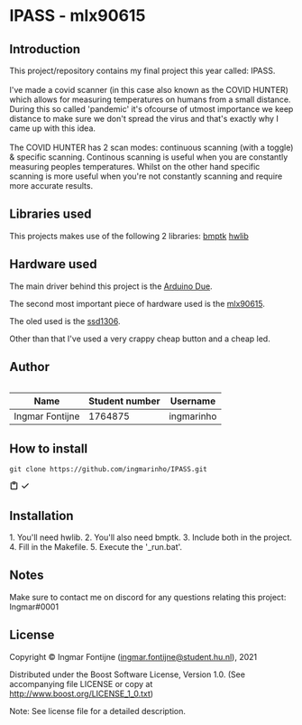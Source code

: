 <h1>IPASS - mlx90615</h1>
<h2>Introduction</h2>
This project/repository contains my final project this year called: IPASS.
<br>
<br>
I've made a covid scanner (in this case also known as the COVID HUNTER) which allows for measuring temperatures on humans from a small distance. During this so called 'pandemic' it's ofcourse of utmost importance we keep distance to make sure we don't spread the virus and that's exactly why I came up with this idea.
<br>
<br>
The COVID HUNTER has 2 scan modes: continuous scanning (with a toggle) & specific scanning. Continous scanning is useful when you are constantly measuring peoples temperatures. Whilst on the other hand specific scanning is more useful when you're not constantly scanning and require more accurate results.

<h2>Libraries used</h2>
This projects makes use of the following 2 libraries:
<a href="https://github.com/wovo/bmptk">bmptk</a>
<a href="https://github.com/wovo/hwlib">hwlib</a>

<h2>Hardware used</h2>
The main driver behind this project is the <a href="https://store.arduino.cc/arduino-due">Arduino Due</a>.

The second most important piece of hardware used is the <a href="https://hu-hbo-ict.gitlab.io/turing-lab/ti-lab-shop/sensor-temp-ir-1.html">mlx90615</a>.

The oled used is the <a href="https://hu-hbo-ict.gitlab.io/turing-lab/ti-lab-shop/oled-1.html">ssd1306</a>.

Other than that I've used a very crappy cheap button and a cheap led.

<h2>Author</h2>
<table style="width:100%">

| Name            | Student number | Username      |
| --------------- | -------------- | ------------- |
| Ingmar Fontijne | 1764875        | ingmarinho    |
</table>

<h2>How to install</h2>

<pre style="position: relative;" lang="git"><code>git clone https://github.com/ingmarinho/IPASS.git</code></pre>
<div class="zeroclipboard-container position-absolute right-0 top-0">
    <clipboard-copy aria-label="Copy" class="ClipboardButton btn js-clipboard-copy m-2 p-0 tooltipped-no-delay" data-copy-feedback="Copied!" data-tooltip-direction="w" value="git clone https://github.com/ingmarinho/IPASS.git
" tabindex="0" role="button">
      <svg aria-hidden="true" viewBox="0 0 16 16" version="1.1" data-view-component="true" height="16" width="16" class="octicon octicon-clippy js-clipboard-clippy-icon m-2">
    <path fill-rule="evenodd" d="M5.75 1a.75.75 0 00-.75.75v3c0 .414.336.75.75.75h4.5a.75.75 0 00.75-.75v-3a.75.75 0 00-.75-.75h-4.5zm.75 3V2.5h3V4h-3zm-2.874-.467a.75.75 0 00-.752-1.298A1.75 1.75 0 002 3.75v9.5c0 .966.784 1.75 1.75 1.75h8.5A1.75 1.75 0 0014 13.25v-9.5a1.75 1.75 0 00-.874-1.515.75.75 0 10-.752 1.298.25.25 0 01.126.217v9.5a.25.25 0 01-.25.25h-8.5a.25.25 0 01-.25-.25v-9.5a.25.25 0 01.126-.217z"></path>
</svg>
      <svg aria-hidden="true" viewBox="0 0 16 16" version="1.1" data-view-component="true" height="16" width="16" class="octicon octicon-check js-clipboard-check-icon color-text-success d-none m-2">
    <path fill-rule="evenodd" d="M13.78 4.22a.75.75 0 010 1.06l-7.25 7.25a.75.75 0 01-1.06 0L2.22 9.28a.75.75 0 011.06-1.06L6 10.94l6.72-6.72a.75.75 0 011.06 0z"></path>
</svg>
    </clipboard-copy>
  </div>
  </div>

<h2>Installation</h2>
1. You'll need hwlib.
2. You'll also need bmptk.
3. Include both in the project.
<br>
4. Fill in the Makefile.
5. Execute the '_run.bat'.

<h2>Notes</h2>
Make sure to contact me on discord for any questions relating this project: Ingmar#0001

<h2>License</h2>

Copyright © Ingmar Fontijne (ingmar.fontijne@student.hu.nl), 2021

Distributed under the Boost Software License, Version 1.0. (See accompanying file LICENSE or copy at http://www.boost.org/LICENSE_1_0.txt)

Note: See license file for a detailed description.
